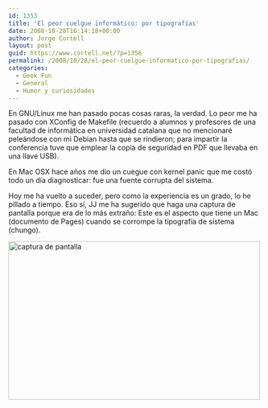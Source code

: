 ```yaml
---
id: 1353
title: 'El peor cuelgue informático: por tipografías'
date: 2008-10-28T16:14:18+00:00
author: Jorge Cortell
layout: post
guid: https://www.cortell.net/?p=1356
permalink: /2008/10/28/el-peor-cuelgue-informatico-por-tipografias/
categories:
  - Geek Fun
  - General
  - Humor y curiosidades
---
```

En GNU/Linux me han pasado pocas cosas raras, la verdad. Lo peor me ha pasado con XConfig de Makefile (recuerdo a alumnos y profesores de una facultad de informática en universidad catalana que no mencionaré peleándose con mi Debian hasta que se rindieron; para impartir la conferencia tuve que emplear la copia de seguridad en PDF que llevaba en una llave USB).

En Mac OSX hace años me dio un cuegue con kernel panic que me costó todo un día diagnosticar: fue una fuente corrupta del sistema.

Hoy me ha vuelto a suceder, pero como la experiencia es un grado, lo he pillado a tiempo. Eso sí, JJ me ha sugerido que haga una captura de pantalla porque era de lo más extraño: Este es el aspecto que tiene un Mac (documento de Pages) cuando se corrompe la tipografía de sistema (chungo).

<img src="https://farm4.static.flickr.com/3151/2980792679_705987d2b9.jpg" alt="captura de pantalla" width="500" height="315" />